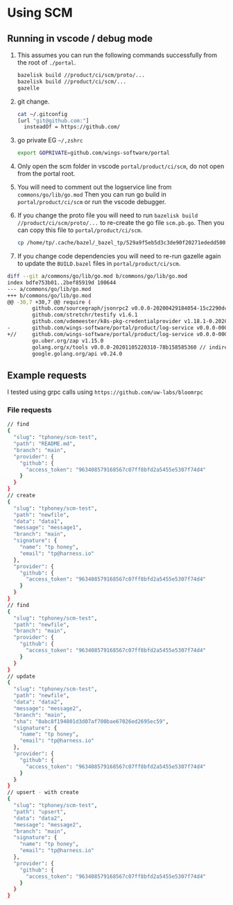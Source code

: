 # Using SCM

## Running in vscode / debug mode

1. This assumes you can run the following commands successfully from the root of `./portal`.

    ```BASH
    bazelisk build //product/ci/scm/proto/...
    bazelisk build //product/ci/scm/...
    gazelle
    ```

2. git change.

    ```BASH
    cat ~/.gitconfig
    [url "git@github.com:"]
      insteadOf = https://github.com/
    ```

3. go private EG `~/,zshrc`

    ```BASH
    export GOPRIVATE=github.com/wings-software/portal
    ```

4. Only open the scm folder in vscode `portal/product/ci/scm`, do not open from the portal root.
5. You will need to comment out the logservice line from `commons/go/lib/go.mod` Then you can run go build in `portal/product/ci/scm` or run the vscode debugger.
6. If you change the proto file you will need to run `bazelisk build //product/ci/scm/proto/...` to re-create the go file `scm.pb.go`. Then you can copy this file to `portal/product/ci/scm`.

    ```BASH
    cp /home/tp/.cache/bazel/_bazel_tp/529a9f5eb5d3c3de90f20271ededd500/execroot/harness_monorepo/bazel-out/k8-fastbuild/bin/product/ci/scm/proto/linux_amd64_stripped/ciscmpb_go_proto%/github.com/wings-software/portal/product/ci/scm/proto/scm.pb.go ~/workspace/portal/product/ci/scm/proto
    ```

7. If you change code dependencies you will need to re-run gazelle again to update the `BUILD.bazel` files in `portal/product/ci/scm`.

```BASH
diff --git a/commons/go/lib/go.mod b/commons/go/lib/go.mod
index bdfe753b01..2bef85919d 100644
--- a/commons/go/lib/go.mod
+++ b/commons/go/lib/go.mod
@@ -30,7 +30,7 @@ require (
        github.com/sourcegraph/jsonrpc2 v0.0.0-20200429184054-15c2290dcb37 // indirect
        github.com/stretchr/testify v1.6.1
        github.com/vdemeester/k8s-pkg-credentialprovider v1.18.1-0.20201019120933-f1d16962a4db
-       github.com/wings-software/portal/product/log-service v0.0.0-00010101000000-000000000000
+//     github.com/wings-software/portal/product/log-service v0.0.0-00010101000000-000000000000
        go.uber.org/zap v1.15.0
        golang.org/x/tools v0.0.0-20201105220310-78b158585360 // indirect
        google.golang.org/api v0.24.0
```

## Example requests

I tested using grpc calls using `https://github.com/uw-labs/bloomrpc`

### File requests

```BASH
// find
{
  "slug": "tphoney/scm-test",
  "path": "README.md",
  "branch": "main",
  "provider": {
    "github": {
      "access_token": "963408579168567c07ff8bfd2a5455e5307f74d4"
    }
  }
}
// create
{
  "slug": "tphoney/scm-test",
  "path": "newfile",
  "data": "data1",
  "message": "message1",
  "branch": "main",
  "signature": {
    "name": "tp honey",
    "email": "tp@harness.io"
  },
  "provider": {
    "github": {
      "access_token": "963408579168567c07ff8bfd2a5455e5307f74d4"
    }
  }
}
// find
{
  "slug": "tphoney/scm-test",
  "path": "newfile",
  "branch": "main",
  "provider": {
    "github": {
      "access_token": "963408579168567c07ff8bfd2a5455e5307f74d4"
    }
  }
}
// update
{
  "slug": "tphoney/scm-test",
  "path": "newfile",
  "data": "data2",
  "message": "message2",
  "branch": "main",
  "sha": "0abc8f194801d3d07af700bae67026ed2695ec59",
  "signature": {
    "name": "tp honey",
    "email": "tp@harness.io"
  },
  "provider": {
    "github": {
      "access_token": "963408579168567c07ff8bfd2a5455e5307f74d4"
    }
  }
}
// upsert - with create
{
  "slug": "tphoney/scm-test",
  "path": "upsert",
  "data": "data2",
  "message": "message2",
  "branch": "main",
  "signature": {
    "name": "tp honey",
    "email": "tp@harness.io"
  },
  "provider": {
    "github": {
      "access_token": "963408579168567c07ff8bfd2a5455e5307f74d4"
    }
  }
}
```
